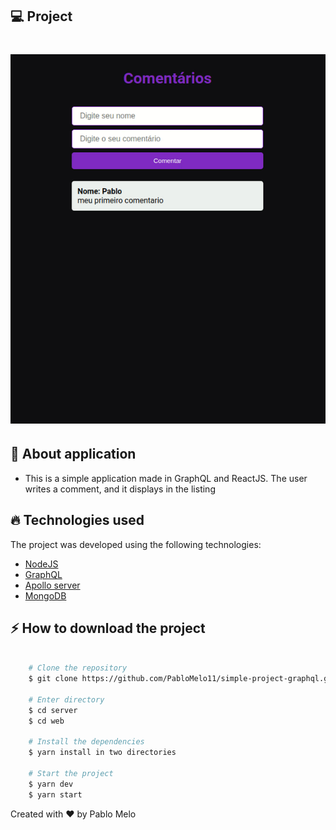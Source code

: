## 💻 Project

<h1 align="center">
    <img alt="Comments" title="Comments" src=".github/video.gif" width="px" />
</h1>

## 🚀 About application

- This is a simple application made in GraphQL and ReactJS. The user writes a comment, and it displays in the listing

## 🔥️ Technologies used

The project was developed using the following technologies:

- [NodeJS](https://nodejs.org/en/)
- [GraphQL](https://graphql.org/learn/)
- [Apollo server](https://www.apollographql.com/docs/apollo-server/)
- [MongoDB](https://cloud.google.com/mongodb?&utm_source=google&utm_medium=cpc&utm_campaign=latam-BR-all-pt-dr-skws-all-all-trial-e-dr-1009133-LUAC0009046&utm_content=text-ad-none-none-DEV_c-CRE_423672515938-ADGP_SKWS+%7C+Multi+~+Developers+%7C+MongoDB-KWID_43700055943681296-kwd-301816601719-userloc_9074156&utm_term=KW_mongodb-ST_MongoDB&gclid=Cj0KCQjwqfz6BRD8ARIsAIXQCf0VVBgNtY-eU79I_sJMhhyusJ75OMlaQE4urxzjBU7kBLlnTM3ezQwaAp77EALw_wcB&gclsrc=aw.ds)

## ⚡️ How to download the project

```bash

    # Clone the repository
    $ git clone https://github.com/PabloMelo11/simple-project-graphql.git

    # Enter directory
    $ cd server
    $ cd web

    # Install the dependencies
    $ yarn install in two directories

    # Start the project
    $ yarn dev
    $ yarn start
```

Created with ❤️ by Pablo Melo
